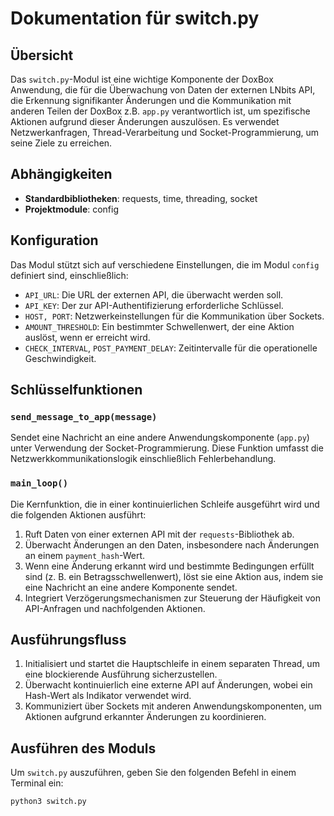 # Dokumentation für switch.py

## Übersicht

Das `switch.py`-Modul ist eine wichtige Komponente der DoxBox Anwendung, die für die Überwachung von Daten der externen LNbits API, die Erkennung signifikanter Änderungen und die Kommunikation mit anderen Teilen der DoxBox z.B. `app.py` verantwortlich ist, um spezifische Aktionen aufgrund dieser Änderungen auszulösen. Es verwendet Netzwerkanfragen, Thread-Verarbeitung und Socket-Programmierung, um seine Ziele zu erreichen.

## Abhängigkeiten

- **Standardbibliotheken**: requests, time, threading, socket
- **Projektmodule**: config

## Konfiguration

Das Modul stützt sich auf verschiedene Einstellungen, die im Modul `config` definiert sind, einschließlich:

- `API_URL`: Die URL der externen API, die überwacht werden soll.
- `API_KEY`: Der zur API-Authentifizierung erforderliche Schlüssel.
- `HOST, PORT`: Netzwerkeinstellungen für die Kommunikation über Sockets.
- `AMOUNT_THRESHOLD`: Ein bestimmter Schwellenwert, der eine Aktion auslöst, wenn er erreicht wird.
- `CHECK_INTERVAL`, `POST_PAYMENT_DELAY`: Zeitintervalle für die operationelle Geschwindigkeit.

## Schlüsselfunktionen

### `send_message_to_app(message)`

Sendet eine Nachricht an eine andere Anwendungskomponente (`app.py`) unter Verwendung der Socket-Programmierung. Diese Funktion umfasst die Netzwerkkommunikationslogik einschließlich Fehlerbehandlung.

### `main_loop()`

Die Kernfunktion, die in einer kontinuierlichen Schleife ausgeführt wird und die folgenden Aktionen ausführt:

1. Ruft Daten von einer externen API mit der `requests`-Bibliothek ab.
2. Überwacht Änderungen an den Daten, insbesondere nach Änderungen an einem `payment_hash`-Wert.
3. Wenn eine Änderung erkannt wird und bestimmte Bedingungen erfüllt sind (z. B. ein Betragsschwellenwert), löst sie eine Aktion aus, indem sie eine Nachricht an eine andere Komponente sendet.
4. Integriert Verzögerungsmechanismen zur Steuerung der Häufigkeit von API-Anfragen und nachfolgenden Aktionen.

## Ausführungsfluss

1. Initialisiert und startet die Hauptschleife in einem separaten Thread, um eine blockierende Ausführung sicherzustellen.
2. Überwacht kontinuierlich eine externe API auf Änderungen, wobei ein Hash-Wert als Indikator verwendet wird.
3. Kommuniziert über Sockets mit anderen Anwendungskomponenten, um Aktionen aufgrund erkannter Änderungen zu koordinieren.

## Ausführen des Moduls

Um `switch.py` auszuführen, geben Sie den folgenden Befehl in einem Terminal ein:

```bash
python3 switch.py

